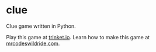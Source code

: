 # clue

Clue game written in Python.

Play this game at [trinket.io](https://trinket.io/embed/python3/32d572b141?outputOnly=true&start=result).
Learn how to make this game at [mrcodeswildride.com](https://www.mrcodeswildride.com/).
